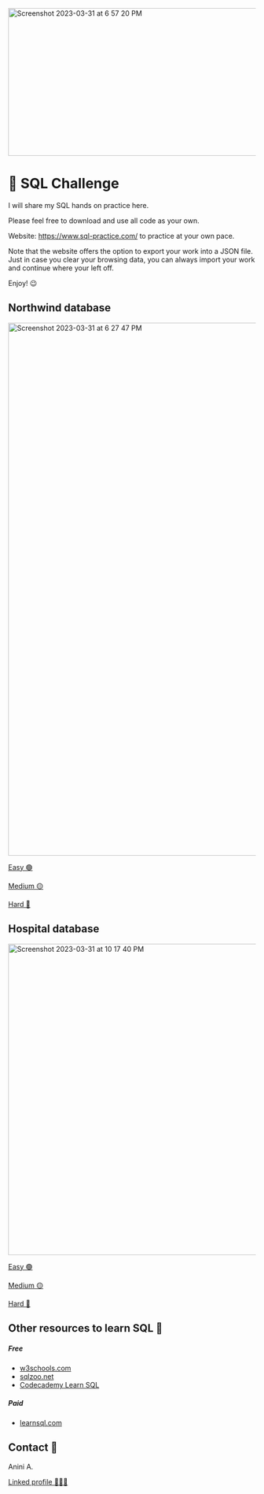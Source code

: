 <img width="700" height= "300" alt="Screenshot 2023-03-31 at 6 57 20 PM" src="https://user-images.githubusercontent.com/25376135/229257925-f64d924f-34a5-4357-8ca8-154d22a4299f.png">

# 🎯 SQL Challenge

I will share my SQL hands on practice here. 

Please feel free to download and use all code as your own.

Website: https://www.sql-practice.com/ to practice at your own pace.

Note that the website offers the option to export your work into a JSON file. Just in case you clear your browsing data, you can always import your work and continue where your left off. 

Enjoy! 😉 

## Northwind database

<img width="1082" alt="Screenshot 2023-03-31 at 6 27 47 PM" src="https://user-images.githubusercontent.com/25376135/229259462-ea0d0a4d-fe1d-4626-bb65-b4c9fcc72391.png">

[Easy 🟢](Northwind_db/Easy.md)

[Medium 🟡](Northwind_db/Medium.md)

[Hard 🔴](Northwind_db/Hard.md)


## Hospital database

<img width="632" alt="Screenshot 2023-03-31 at 10 17 40 PM" src="https://user-images.githubusercontent.com/25376135/229263473-da9c9dee-fcb7-4044-8a8d-8072970f068d.png">

[Easy 🟢](Hospital_db/Easy.md)

[Medium 🟡](Hospital_db/Medium.md)

[Hard 🔴](Hospital_db/Hard.md)

## Other resources to learn SQL 📖

##### Free
* [w3schools.com](https://www.w3schools.com/sql/)
* [sqlzoo.net](https://sqlzoo.net/wiki/SQL_Tutorial)
* [Codecademy Learn SQL](https://www.codecademy.com/learn/learn-sql?periods=year&plan_id=proGoldAnnualV2&utm_source=pepperjam&utm_medium=affiliate&utm_term=214453&clickId=4335884085&pj_creativeid=8-12462&pj_publisherid=214453)

##### Paid
* [learnsql.com](learnsql.com)

## Contact 🪪

Anini A.

[Linked profile 👨🏾‍🦲](https://www.linkedin.com/in/anini-amoakon)
